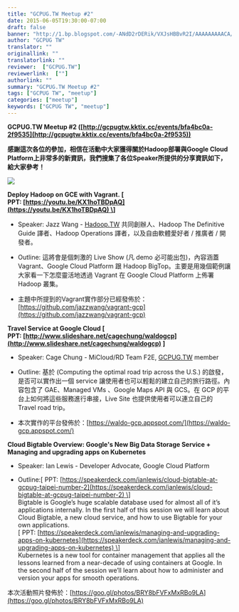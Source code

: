```yaml
---
title: "GCPUG.TW Meetup #2"
date: 2015-06-05T19:30:00-07:00
draft: false
banner: "http://1.bp.blogspot.com/-ANdD2rDERik/VXJsHBBvR2I/AAAAAAAAACA/BoHV0npzN_U/s640/P_20150604_142809.jpg"
author: "GCPUG TW"
translator: ""
originallink: ""
translatorlink: ""
reviewer:  ["GCPUG.TW"]
reviewerlink:  [""]
authorlink: ""
summary: "GCPUG.TW Meetup #2"
tags: ["GCPUG TW", "meetup"]
categories: ["meetup"]
keywords: ["GCPUG TW", "meetup"]
---
```


**GCPUG.TW Meetup #2 ([http://gcpugtw.kktix.cc/events/bfa4bc0a-2f9535](http://gcpugtw.kktix.cc/events/bfa4bc0a-2f9535))**

**感謝這次各位的參加，相信在活動中大家獲得關於Hadoop部署與Google Cloud Platform上非常多的新資訊，我們搜集了各位Speaker所提供的分享資訊如下，給大家參考！**

[![](http://1.bp.blogspot.com/-ANdD2rDERik/VXJsHBBvR2I/AAAAAAAAACA/BoHV0npzN_U/s640/P_20150604_142809.jpg)](http://1.bp.blogspot.com/-ANdD2rDERik/VXJsHBBvR2I/AAAAAAAAACA/BoHV0npzN_U/s1600/P_20150604_142809.jpg)

  

**Deploy Hadoop on GCE with Vagrant. \[ PPT: [https://youtu.be/KX1hoTBDpAQ](https://youtu.be/KX1hoTBDpAQ) \]**

*   Speaker: Jazz Wang - [Hadoop.TW](http://hadoop.tw/) 共同創辦人、Hadoop The Definitive Guide 譯者、Hadoop Operations 譯者，以及自由軟體愛好者 / 推廣者 / 開發者。
    
*   Outline: 這將會是個刺激的 Live Show (凡 demo 必可能出包)，內容涵蓋 Vagrant、Google Cloud Platform 跟 Hadoop BigTop。主要是用幾個範例讓大家看一下怎麼靈活地透過 Vagrant 在 Google Cloud Platform 上佈署 Hadoop 叢集。
    
*   主題中所提到的Vagrant實作部分已經發佈於：[https://github.com/jazzwang/vagrant-gcp](https://github.com/jazzwang/vagrant-gcp)

**Travel Service at Google Cloud \[ PPT: [http://www.slideshare.net/cagechung/waldogcp](http://www.slideshare.net/cagechung/waldogcp) \]**

*   Speaker: Cage Chung - MiCloud/RD Team F2E, [GCPUG.TW](http://gcpug.tw/) member
    
*   Outline: 基於 (Computing the optimal road trip across the U.S.) 的啟發，是否可以實作出一個 service 讓使用者也可以輕鬆的建立自己的旅行路徑。內容包含了 GAE、Managed VMs 、Google Maps API 與 GCS。在 GCP 的平台上如何將這些服務進行串接，Live Site 也提供使用者可以連立自己的 Travel road trip。
    
*   本次實作的平台發佈於：[https://waldo-gcp.appspot.com/](https://waldo-gcp.appspot.com/)

**Cloud Bigtable Overview: Google's New Big Data Storage Service + Managing and upgrading apps on Kubernetes**

  

*   Speaker: Ian Lewis - Developer Advocate, Google Cloud Platform
    
*   Outline:\[ PPT: [https://speakerdeck.com/ianlewis/cloud-bigtable-at-gcpug-taipei-number-2](https://speakerdeck.com/ianlewis/cloud-bigtable-at-gcpug-taipei-number-2) \]  
    Bigtable is Google’s huge scalable database used for almost all of it’s applications internally. In the first half of this session we will learn about Cloud Bigtable, a new cloud service, and how to use Bigtable for your own applications.  
    \[ PPT: [https://speakerdeck.com/ianlewis/managing-and-upgrading-apps-on-kubernetes](https://speakerdeck.com/ianlewis/managing-and-upgrading-apps-on-kubernetes) \]  
    Kubernetes is a new tool for container management that applies all the lessons learned from a near-decade of using containers at Google. In the second half of the session we’ll learn about how to administer and version your apps for smooth operations.

本次活動照片發佈於：[https://goo.gl/photos/BRY8bFVFxMxRBo9LA](https://goo.gl/photos/BRY8bFVFxMxRBo9LA)